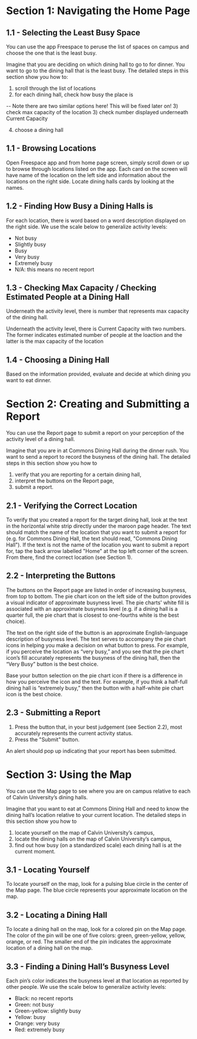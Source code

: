 # Section 1: Navigating the Home Page

## 1.1 - Selecting the Least Busy Space

You can use the app Freespace to peruse the list of spaces on campus and choose the one that is the least busy.

Imagine that you are deciding on which dining hall to go to for dinner. You want to go to the dining hall that is the least busy. 
The detailed steps in this section show you how to:

1) scroll through the list of locations
2) for each dining hall, check how busy the place is

-- Note there are two similar options here! This will be fixed later on!
3) check max capacity of the location
3) check number displayed underneath Current Capacity

4) choose a dining hall

## 1.1 - Browsing Locations
Open Freespace app and from home page screen, simply scroll down or up to browse through locations listed on the app. Each card on the screen will have name of the location on the left side and information about the locations on the right side. Locate dining halls cards by looking at the names.

## 1.2 - Finding How Busy a Dining Halls is
For each location, there is word based on a word description displayed on the right side.
We use the scale below to generalize activity levels:
- Not busy
- Slightly busy
- Busy
- Very busy
- Extremely busy
- N/A: this means no recent report
 
## 1.3 - Checking Max Capacity / Checking Estimated People at a Dining Hall
Underneath the activity level, there is number that represents max capacity of the dining hall.

Underneath the activity level, there is Current Capacity with two numbers. The former indicates estimated number of people at the loaction and the latter is the max capacity of the location

## 1.4 - Choosing a Dining Hall
Based on the information provided, evaluate and decide at which dining you want to eat dinner.


# Section 2: Creating and Submitting a Report

You can use the Report page to submit a report on your perception of the activity level of a dining hall.

Imagine that you are in at Commons Dining Hall during the dinner rush. You want to send a report to record the busyness of the dining hall. The detailed steps in this section show you how to

1) verify that you are reporting for a certain dining hall,
2) interpret the buttons on the Report page,
3) submit a report.

## 2.1 - Verifying the Correct Location

To verify that you created a report for the target dining hall, look at the text in the horizontal white strip directly under the maroon page header.
The text should match the name of the location that you want to submit a report for (e.g. for Commons Dining Hall, the text should read, "Commons Dining Hall").
If the text is not the name of the location you want to submit a report for, tap the back arrow labelled "Home" at the top left corner of the screen. From there,
find the correct location (see Section 1).

## 2.2 - Interpreting the Buttons

The buttons on the Report page are listed in order of increasing busyness, from top to bottom. The pie chart icon on the left side of the button provides a visual indicator of approximate busyness level. The pie charts' white fill is associated with an approximate busyness level (e.g. if a dining hall is a quarter full, the pie chart that is closest to one-fourths white is the best choice).

The text on the right side of the button is an approximate English-language description of busyness level. The text serves to accompany the pie chart icons in helping you make a decision on what button to press. For example, if you perceive the location as “very busy,” and you see that the pie chart icon’s fill accurately represents the busyness of the dining hall, then the “Very Busy” button is the best choice.

Base your button selection on the pie chart icon if there is a difference in how you perceive the icon and the text. For example, if you think a half-full dining hall is “extremely busy,” then the button with a half-white pie chart icon is the best choice.

## 2.3 - Submitting a Report
1) Press the button that, in your best judgement (see Section 2.2), most accurately represents the current activity status.
2) Press the "Submit" button.

An alert should pop up indicating that your report has been submitted.


# Section 3: Using the Map

You can use the Map page to see where you are on campus relative to each of Calvin University’s dining halls.

Imagine that you want to eat at Commons Dining Hall and need to know the dining hall’s location relative to your current location. The detailed steps in this section show you how to

1) locate yourself on the map of Calvin University’s campus,
2) locate the dining halls on the map of Calvin University’s campus,
3) find out how busy (on a standardized scale) each dining hall is at the current moment.

## 3.1 - Locating Yourself

To locate yourself on the map, look for a pulsing blue circle in the center of the Map page. The blue circle represents your approximate location on the map.

## 3.2 - Locating a Dining Hall

To locate a dining hall on the map, look for a colored pin on the Map page. The color of the pin will be one of five colors: 
green, green-yellow, yellow, orange, or red. The smaller end of the pin indicates the approximate location of a dining hall on the map.

## 3.3 - Finding a Dining Hall’s Busyness Level

Each pin’s color indicates the busyness level at that location as reported by other people. 
We use the scale below to generalize activity levels:

- Black: no recent reports
- Green: not busy
- Green-yellow: slightly busy
- Yellow: busy
- Orange: very busy
- Red: extremely busy


